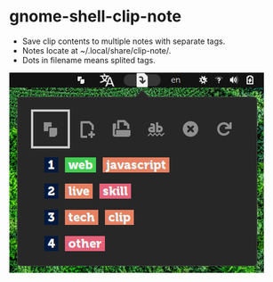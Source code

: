 # gnome-shell-clip-note

- Save clip contents to multiple notes with separate tags.
- Notes locate at ~/.local/share/clip-note/.
- Dots in filename means splited tags.

![screenshot](screenshot.png)